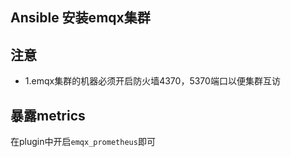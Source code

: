 ## Ansible 安装emqx集群

## 注意
- 1.emqx集群的机器必须开启防火墙4370，5370端口以便集群互访

## 暴露metrics
在plugin中开启`emqx_prometheus`即可
